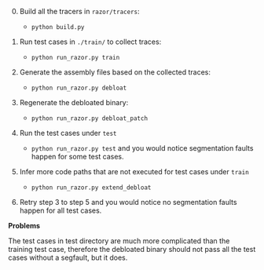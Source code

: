 0. Build all the tracers in `razor/tracers`:
	- `python build.py`

1. Run test cases in `./train/` to collect traces:
	- `python run_razor.py train`

2. Generate the assembly files based on the collected traces:
	- `python run_razor.py debloat`

3. Regenerate the debloated binary:
	- `python run_razor.py debloat_patch`	

4. Run the test cases under `test`
	- `python run_razor.py test` and you would notice segmentation faults happen for some test cases.

5. Infer more code paths that are not executed for test cases under `train`
	- `python run_razor.py extend_debloat`

6. Retry step 3 to step 5 and you would notice no segmentation faults happen for all test cases.

**Problems**

The test cases in test directory are much more complicated than the training test case, therefore the debloated binary should not pass all the test cases without a segfault, but it does. 
